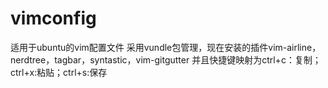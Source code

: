 # vimconfig
适用于ubuntu的vim配置文件
采用vundle包管理，现在安装的插件vim-airline，nerdtree，tagbar，syntastic，vim-gitgutter
并且快捷键映射为ctrl+c：复制；ctrl+x:粘贴；ctrl+s:保存
